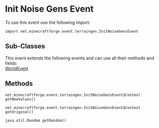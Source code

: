 # Init Noise Gens Event

To use this event use the following import:
```groovy:no-line-numbers
import net.minecraftforge.event.terraingen.InitNoiseGensEvent
```

## Sub-Classes
This event extends the following events and can use all their methods and fields: <br>
[WorldEvent](world_event/world_event.md)

## Methods
```groovy:no-line-numbers
net.minecraftforge.event.terraingen.InitNoiseGensEvent$Context getNewValues()
```

```groovy:no-line-numbers
net.minecraftforge.event.terraingen.InitNoiseGensEvent$Context getOriginal()
```

```groovy:no-line-numbers
java.util.Random getRandom()
```
